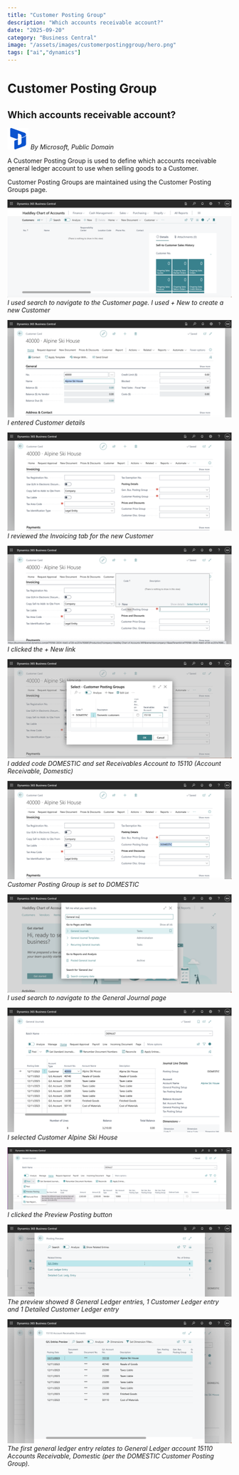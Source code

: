 ```yaml
---
title: "Customer Posting Group"
description: "Which accounts receivable account?"
date: "2025-09-20"
category: "Business Central"
image: "/assets/images/customerpostinggroup/hero.png"
tags: ["ai","dynamics"]
---
```


# Customer Posting Group
## Which accounts receivable account?

![](/assets/images/customerpostinggroup/dynamics365-color.svg)
*By Microsoft, Public Domain*


A Customer Posting Group is used to define which accounts receivable general ledger account to use when selling goods to a Customer.

Customer Posting Groups are maintained using the Customer Posting Groups page.

![](/assets/images/customerpostinggroup/screenshot-2023-12-14-at-8.30.52-am-1836x800.png)
*I used search to navigate to the Customer page. I used + New to create a new Customer*

![](/assets/images/customerpostinggroup/screenshot-2023-12-14-at-8.34.14-am-1836x801.png)
*I entered Customer details*

![](/assets/images/customerpostinggroup/screenshot-2023-12-14-at-8.36.16-am-1836x805.png)
*I reviewed the Invoicing tab for the new Customer*

![](/assets/images/customerpostinggroup/screenshot-2023-12-14-at-8.37.28-am-1836x808.png)
*I clicked the + New link*

![](/assets/images/customerpostinggroup/screenshot-2023-12-14-at-8.40.51-am-1836x814.png)
*I added code DOMESTIC and set Receivables Account to 15110 (Account Receivable, Domestic)*

![](/assets/images/customerpostinggroup/screenshot-2023-12-14-at-8.43.39-am-1836x806.png)
*Customer Posting Group is set to DOMESTIC*

![](/assets/images/customerpostinggroup/screenshot-2023-12-14-at-8.46.28-am-1836x808.png)
*I used search to navigate to the General Journal page*

![](/assets/images/customerpostinggroup/screenshot-2023-12-14-at-8.57.33-am-1836x1021.png)
*I selected Customer Alpine Ski House*

![](/assets/images/customerpostinggroup/screen-shot-2023-12-12-at-12.05.28-pm-1536x426.png)
*I clicked the Preview Posting button*

![](/assets/images/customerpostinggroup/screenshot-2023-12-14-at-9.00.43-am-1836x590.png)
*The preview showed 8 General Ledger entries, 1 Customer Ledger entry and 1 Detailed Customer Ledger entry*

![](/assets/images/customerpostinggroup/screenshot-2023-12-14-at-9.01.37-am-1836x1018.png)
*The first general ledger entry relates to General Ledger account 15110 Accounts Receivable, Domestic (per the DOMESTIC Customer Posting Group).*